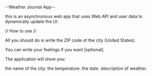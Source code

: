 --Weather Journal App--

this is an asynchronous web app that uses Web API and user data to dynamically update the UI.

// How to use //

All you should do is write the ZIP code of the city (United States).

You can write your feelings if you want [optional].

The application will show you:

the name of the city.
the temperature.
the date.
description of weather.
